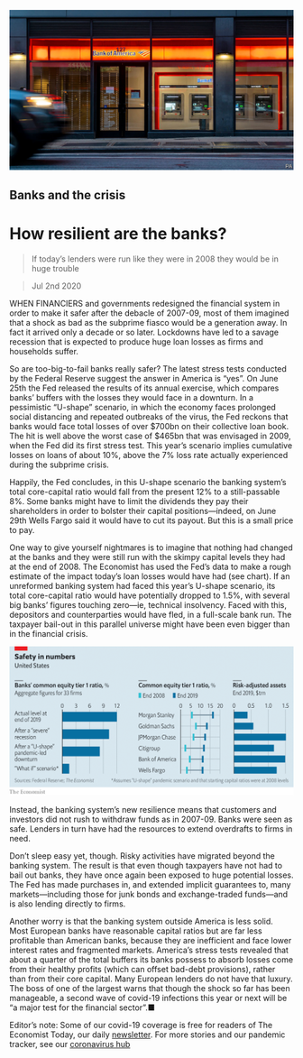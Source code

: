 ![](./images/20200704_FNP501.jpg)

## Banks and the crisis

# How resilient are the banks?

> If today’s lenders were run like they were in 2008 they would be in huge trouble

> Jul 2nd 2020

WHEN FINANCIERS and governments redesigned the financial system in order to make it safer after the debacle of 2007-09, most of them imagined that a shock as bad as the subprime fiasco would be a generation away. In fact it arrived only a decade or so later. Lockdowns have led to a savage recession that is expected to produce huge loan losses as firms and households suffer.

So are too-big-to-fail banks really safer? The latest stress tests conducted by the Federal Reserve suggest the answer in America is “yes”. On June 25th the Fed released the results of its annual exercise, which compares banks’ buffers with the losses they would face in a downturn. In a pessimistic “U-shape” scenario, in which the economy faces prolonged social distancing and repeated outbreaks of the virus, the Fed reckons that banks would face total losses of over $700bn on their collective loan book. The hit is well above the worst case of $465bn that was envisaged in 2009, when the Fed did its first stress test. This year’s scenario implies cumulative losses on loans of about 10%, above the 7% loss rate actually experienced during the subprime crisis.

Happily, the Fed concludes, in this U-shape scenario the banking system’s total core-capital ratio would fall from the present 12% to a still-passable 8%. Some banks might have to limit the dividends they pay their shareholders in order to bolster their capital positions—indeed, on June 29th Wells Fargo said it would have to cut its payout. But this is a small price to pay.

One way to give yourself nightmares is to imagine that nothing had changed at the banks and they were still run with the skimpy capital levels they had at the end of 2008. The Economist has used the Fed’s data to make a rough estimate of the impact today’s loan losses would have had (see chart). If an unreformed banking system had faced this year’s U-shape scenario, its total core-capital ratio would have potentially dropped to 1.5%, with several big banks’ figures touching zero—ie, technical insolvency. Faced with this, depositors and counterparties would have fled, in a full-scale bank run. The taxpayer bail-out in this parallel universe might have been even bigger than in the financial crisis.

![](./images/20200704_FNC293.png)

Instead, the banking system’s new resilience means that customers and investors did not rush to withdraw funds as in 2007-09. Banks were seen as safe. Lenders in turn have had the resources to extend overdrafts to firms in need.

Don’t sleep easy yet, though. Risky activities have migrated beyond the banking system. The result is that even though taxpayers have not had to bail out banks, they have once again been exposed to huge potential losses. The Fed has made purchases in, and extended implicit guarantees to, many markets—including those for junk bonds and exchange-traded funds—and is also lending directly to firms.

Another worry is that the banking system outside America is less solid. Most European banks have reasonable capital ratios but are far less profitable than American banks, because they are inefficient and face lower interest rates and fragmented markets. America’s stress tests revealed that about a quarter of the total buffers its banks possess to absorb losses come from their healthy profits (which can offset bad-debt provisions), rather than from their core capital. Many European lenders do not have that luxury. The boss of one of the largest warns that though the shock so far has been manageable, a second wave of covid-19 infections this year or next will be “a major test for the financial sector”.■

Editor’s note: Some of our covid-19 coverage is free for readers of The Economist Today, our daily [newsletter](https://www.economist.com/https://my.economist.com/user#newsletter). For more stories and our pandemic tracker, see our [coronavirus hub](https://www.economist.com//news/2020/03/11/the-economists-coverage-of-the-coronavirus)